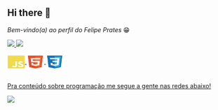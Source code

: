 ## Hi there 👋
*Bem-vindo(a) ao perfil do Felipe Prates* 😁
 <div>
   <a href="https://github.com/Felipe Prates">
   <img height="180em" src="https://github-readme-stats.vercel.app/api?username=FelipePr4tes&show_icons=true&theme=tokyonight&include_all_commits=true&count_private=true"/>
   <img height="180em" src="https://github-readme-stats.vercel.app/api/top-langs/?username=FelipePr4tes&layout=compact&langs_count=6&theme=tokyonight"/>
</div>

<div style="display: inlineblock"><br>
  <img align="center" alt="Js" height="30" width="40" src="https://raw.githubusercontent.com/devicons/devicon/master/icons/javascript/javascript-plain.svg">
  <img align="center" alt="HTML" height="30" width="40" src="https://raw.githubusercontent.com/devicons/devicon/master/icons/html5/html5-original.svg">
  <img align="center" alt="CSS" height="30" width="40" src="https://raw.githubusercontent.com/devicons/devicon/master/icons/css3/css3-original.svg">
</div>
 
<br>
 
Pra conteúdo sobre programação me segue a gente nas redes abaixo!
<div> 
  <a href="https://instagram.com/felipepr4tes" target="_blank"><img src="https://img.shields.io/badge/-Instagram-%23E4405F?style=for-the-badge&logo=instagram&logoColor=white" target="_blank"></a>
</div>
